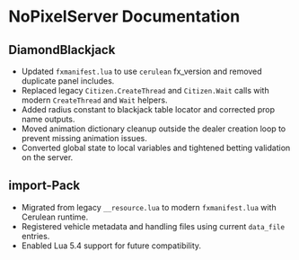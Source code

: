 # NoPixelServer Documentation

## DiamondBlackjack
- Updated `fxmanifest.lua` to use `cerulean` fx_version and removed duplicate panel includes.
- Replaced legacy `Citizen.CreateThread` and `Citizen.Wait` calls with modern `CreateThread` and `Wait` helpers.
- Added radius constant to blackjack table locator and corrected prop name outputs.
- Moved animation dictionary cleanup outside the dealer creation loop to prevent missing animation issues.
- Converted global state to local variables and tightened betting validation on the server.

## import-Pack
- Migrated from legacy `__resource.lua` to modern `fxmanifest.lua` with Cerulean runtime.
- Registered vehicle metadata and handling files using current `data_file` entries.
- Enabled Lua 5.4 support for future compatibility.
